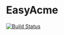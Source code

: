 # EasyAcme
[![Build Status](https://dev.azure.com/valiretti/EasyAcme/_apis/build/status/valiretti.EasyAcme?branchName=master)](https://dev.azure.com/valiretti/EasyAcme/_build/latest?definitionId=10&branchName=master)
